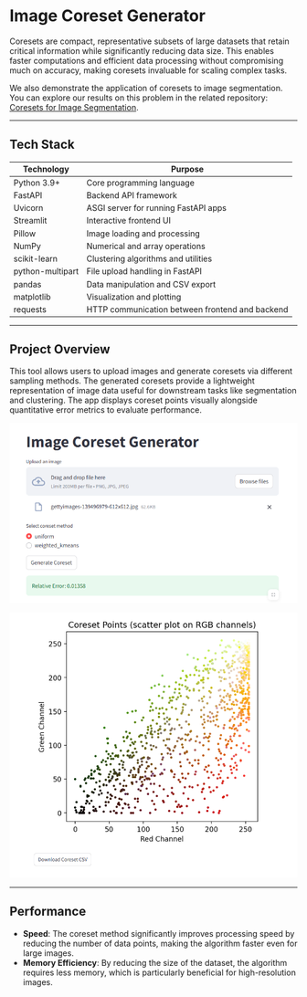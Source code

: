 # Image Coreset Generator

Coresets are compact, representative subsets of large datasets that retain critical information while significantly reducing data size. This enables faster computations and efficient data processing without compromising much on accuracy, making coresets invaluable for scaling complex tasks.

We also demonstrate the application of coresets to image segmentation. You can explore our results on this problem in the related repository: [Coresets for Image Segmentation](https://github.com/OnePunchMonk/Coresets-for-Image-Segmentation).

---

## Tech Stack

| Technology       | Purpose                                |
|------------------|--------------------------------------|
| Python 3.9+      | Core programming language             |
| FastAPI          | Backend API framework                 |
| Uvicorn          | ASGI server for running FastAPI apps |
| Streamlit        | Interactive frontend UI               |
| Pillow           | Image loading and processing          |
| NumPy            | Numerical and array operations        |
| scikit-learn     | Clustering algorithms and utilities   |
| python-multipart | File upload handling in FastAPI       |
| pandas           | Data manipulation and CSV export      |
| matplotlib       | Visualization and plotting             |
| requests         | HTTP communication between frontend and backend |

---

## Project Overview

This tool allows users to upload images and generate coresets via different sampling methods. The generated coresets provide a lightweight representation of image data useful for downstream tasks like segmentation and clustering. The app displays coreset points visually alongside quantitative error metrics to evaluate performance.


![First](first.png)

![Second](second.png)

---
## Performance

- **Speed**: The coreset method significantly improves processing speed by reducing the number of data points, making the algorithm faster even for large images.
- **Memory Efficiency**: By reducing the size of the dataset, the algorithm requires less memory, which is particularly beneficial for high-resolution images.


